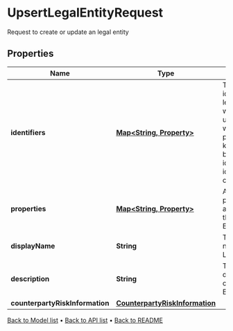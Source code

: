 

# UpsertLegalEntityRequest

Request to create or update an legal entity

## Properties

| Name | Type | Description | Notes |
|------------ | ------------- | ------------- | -------------|
|**identifiers** | [**Map&lt;String, Property&gt;**](Property.md) | The identifiers the legal entity will be upserted with.The provided keys should be idTypeScope, idTypeCode, code |  |
|**properties** | [**Map&lt;String, Property&gt;**](Property.md) | A set of properties associated to the Legal Entity. |  [optional] |
|**displayName** | **String** | The display name of the Legal Entity |  |
|**description** | **String** | The description of the Legal Entity |  [optional] |
|**counterpartyRiskInformation** | [**CounterpartyRiskInformation**](CounterpartyRiskInformation.md) |  |  [optional] |



[Back to Model list](../README.md#documentation-for-models) &#8226; [Back to API list](../README.md#documentation-for-api-endpoints) &#8226; [Back to README](../README.md)


